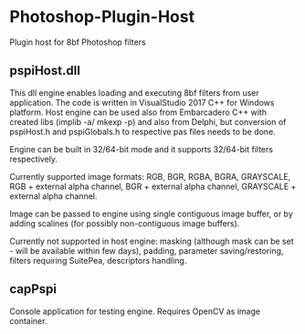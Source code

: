 # Photoshop-Plugin-Host
Plugin host for 8bf Photoshop filters

## pspiHost.dll
This dll engine enables loading and executing 8bf filters from user application. The code is written in VisualStudio 2017 C++ for Windows platform.
Host engine can be used also from Embarcadero C++ with created libs (implib -a/ mkexp -p) and also from Delphi, but conversion of pspiHost.h and pspiGlobals.h to respective pas files needs to be done.

Engine can be built in 32/64-bit mode and it supports 32/64-bit filters respectively.

Currently supported image formats: RGB, BGR, RGBA, BGRA, GRAYSCALE, RGB + external alpha channel, BGR + external alpha channel, GRAYSCALE + external alpha channel.

Image can be passed to engine using single contiguous image buffer, or by adding scalines (for possibly non-contiguous image buffers). 

Currently not supported in host engine:
masking (although mask can be set - will be available within few days), padding, parameter saving/restoring, filters requiring SuitePea, descriptors handling.

## capPspi
Console application for testing engine. Requires OpenCV as image container.






